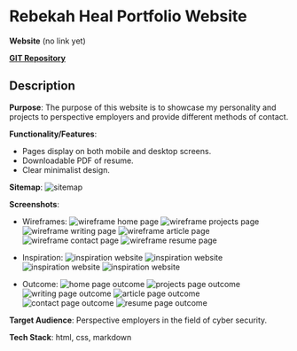 # Rebekah Heal Portfolio Website

**Website** (no link yet)

[**GIT Repository**](https://github.com/rheal3/RebekahHeal_T1A2)

## Description

**Purpose**: The purpose of this website is to showcase my personality and projects
to perspective employers and provide different methods of contact.

**Functionality/Features**:
- Pages display on both mobile and desktop screens.
- Downloadable PDF of resume.
- Clear minimalist design.


**Sitemap**:
![sitemap](./docs/sitemap.jpg)

**Screenshots**:

- Wireframes:
![wireframe home page](./docs/wf_home.jpg)
![wireframe projects page](./docs/wf_portfolio.jpg)
![wireframe writing page](./docs/wf_writing.jpg)
![wireframe article page](./docs/wf_article.jpg)
![wireframe contact page](./docs/wf_contact.jpg)
![wireframe resume page](./docs/wf_resume.jpg)

- Inspiration:
![inspiration website](./docs/img1.jpg)
![inspiration website](./docs/img2.jpg)
![inspiration website](./docs/img3.jpg)
![inspiration website](./docs/img4.jpg)

- Outcome:
![home page outcome](./docs/out_home.jpg)
![projects page outcome](./docs/out_portfolio.jpg)
![writing page outcome](./docs/out_writing.jpg)
![article page outcome](./docs/out_article.jpg)
![contact page outcome](./docs/out_contact.jpg)
![resume page outcome](./docs/out_resume.jpg)



**Target Audience**: Perspective employers in the field of cyber security.

**Tech Stack**: html, css, markdown
